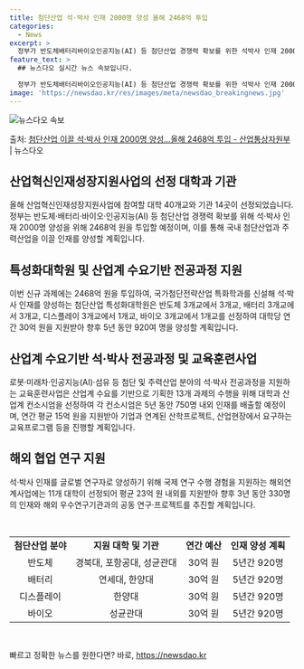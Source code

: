 ```yaml
---
title: 첨단산업 석·박사 인재 2000명 양성 올해 2468억 투입
categories:
  - News
excerpt: >
  정부가 반도체배터리바이오인공지능(AI) 등 첨단산업 경쟁력 확보를 위한 석박사 인재 2000명 양성에2468…
feature_text: >
  ## 뉴스다오 실시간 뉴스 속보입니다.

  정부가 반도체배터리바이오인공지능(AI) 등 첨단산업 경쟁력 확보를 위한 석박사 인재 2000명 양성에2468…
image: 'https://newsdao.kr/res/images/meta/newsdao_breakingnews.jpg'
---
```


![뉴스다오 속보](https://newsdao.kr/res/images/meta/newsdao_breakingnews.jpg)

<p>출처: <a href="https://newsdao.kr/3846" rel="dofollow">첨단산업  이끌 석·박사 인재 2000명 양성…올해 2468억 투입 - 산업통상자원부</a> | 뉴스다오</p>

<h2 data-ke-size="size26">산업혁신인재성장지원사업의 선정 대학과 기관</h2>
<p data-ke-size="size16">올해 산업혁신인재성장지원사업에 참여할 대학 40개교와 기관 14곳이 선정되었습니다. 정부는 반도체·배터리·바이오·인공지능(AI) 등 첨단산업 경쟁력 확보를 위해 석·박사 인재 2000명 양성을 위해 2468억 원을 투입할 예정이며, 이를 통해 국내 첨단산업과 주력산업을 이끌 인재를 양성할 계획입니다.</p>

<h2 data-ke-size="size26">특성화대학원 및 산업계 수요기반 전공과정 지원</h2>
<p data-ke-size="size16">이번 신규 과제에는 2468억 원을 투입하여, 국가첨단전략산업 특화학과를 신설해 석·박사 인재를 양성하는 첨단산업 특성화대학원은 반도체 3개교에서 3개교, 배터리 3개교에서 3개교, 디스플레이 3개교에서 1개교, 바이오 3개교에서 1개교를 선정하여 대학당 연간 30억 원을 지원받아 향후 5년 동안 920여 명을 양성할 계획입니다.</p>

<h2 data-ke-size="size26">산업계 수요기반 석·박사 전공과정 및 교육훈련사업</h2>
<p data-ke-size="size16">로봇·미래차·인공지능(AI)·섬유 등 첨단 및 주력산업 분야의 석·박사 전공과정을 지원하는 교육훈련사업은 산업계 수요를 기반으로 기획한 13개 과제의 수행을 위해 대학과 산업계 컨소시엄을 선정하여 각 컨소시엄은 5년 동안 750명 내외 인재를 배출할 예정이며, 연간 평균 15억 원을 지원받아 기업과 연계된 산학프로젝트, 산업현장에서 요구하는 교육프로그램 등을 진행할 계획입니다.</p>

<h2 data-ke-size="size26">해외 협업 연구 지원</h2>
<p data-ke-size="size16">석·박사 인재를 글로벌 연구자로 양성하기 위해 국제 연구 수행 경험을 지원하는 해외연계사업에는 11개 대학이 선정되어 평균 23억 원 내외를 지원받아 향후 3년 동안 330명의 인재와 해외 우수연구기관과의 공동 연구·프로젝트를 추진할 계획입니다.</p>

<p data-ke-size="size16">&nbsp;</p>
<table>
<tbody>
<tr>
<td style="text-align: center; height: 17px;"><b>첨단산업 분야</b></td>
<td style="text-align: center; height: 17px;"><b>지원 대학 및 기관</b></td>
<td style="text-align: center; height: 17px;"><b>연간 예산</b></td>
<td style="text-align: center; height: 17px;"><b>인재 양성 계획</b></td>
</tr>
<tr>
<td style="text-align: center; height: 17px;">반도체</td>
<td style="text-align: center; height: 17px;">경북대, 포항공대, 성균관대</td>
<td style="text-align: center; height: 17px;">30억 원</td>
<td style="text-align: center; height: 17px;">5년간 920명</td>
</tr>
<tr>
<td style="text-align: center; height: 17px;">배터리</td>
<td style="text-align: center; height: 17px;">연세대, 한양대</td>
<td style="text-align: center; height: 17px;">30억 원</td>
<td style="text-align: center; height: 17px;">5년간 920명</td>
</tr>
<tr>
<td style="text-align: center; height: 17px;">디스플레이</td>
<td style="text-align: center; height: 17px;">한양대</td>
<td style="text-align: center; height: 17px;">30억 원</td>
<td style="text-align: center; height: 17px;">5년간 920명</td>
</tr>
<tr>
<td style="text-align: center; height: 17px;">바이오</td>
<td style="text-align: center; height: 17px;">성균관대</td>
<td style="text-align: center; height: 17px;">30억 원</td>
<td style="text-align: center; height: 17px;">5년간 920명</td>
</tr>
</tbody>
</table>
<p data-ke-size="size16">&nbsp;</p> 

빠르고 정확한 뉴스를 원한다면? 바로, <a href="https://newsdao.kr" rel="dofollow">https://newsdao.kr</a>


